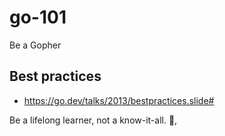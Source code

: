 # go-101

Be a Gopher

## Best practices

- https://go.dev/talks/2013/bestpractices.slide#


<!-- INSPIRATIONAL_QUOTE_START -->
Be a lifelong learner, not a know-it-all.
👀,
<!-- INSPIRATIONAL_QUOTE_END -->
